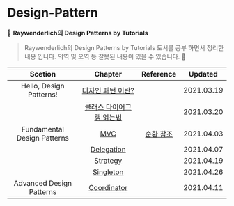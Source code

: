 # Design-Pattern

:closed_book: **Raywenderlich의 Design Patterns by Tutorials**

> Raywenderlich의 Design Patterns by Tutorials 도서를 공부 하면서 정리한 내용 입니다.
> 의역 및 오역 등 잘못된 내용이 있을 수 있습니다. :pray:

|           Scetion           |                                       Chapter                                        |                                 Reference                                  |  Updated   |
| :-------------------------: | :----------------------------------------------------------------------------------: | :------------------------------------------------------------------------: | :--------: |
|   Hello, Design Patterns!   |     [디자인 패턴 이란?](/1.Hello,%20Design%20Patterns!/WhatareDesignPatterns.md)     |                                                                            | 2021.03.19 |
|                             | [클래스 다이어그램 읽는법](/1.Hello,%20Design%20Patterns!/HowtoReadAclassDiagram.md) |                                                                            | 2021.03.20 |
| Fundamental Design Patterns |             [MVC](/2.Fundamental%20Design%20Patterns/MVC/MVCPattern.md)              | [순환 참조](/2.Fundamental%20Design%20Patterns/RetainCycle/RetainCycle.md) | 2021.04.03 |
|                             |   [Delegation](/2.Fundamental%20Design%20Patterns/Delegation/DelegationPattern.md)   |                                                                            | 2021.04.07 |
|                             |      [Strategy](/2.Fundamental%20Design%20Patterns/Strategy/StrategyPattern.md)      |                                                                            | 2021.04.19 |
|                             |    [Singleton](/2.Fundamental%20Design%20Patterns/Singleton/SingletonPattern.md)     |                                                                            | 2021.04.26 |
|  Advanced Design Patterns   |   [Coordinator](/4.Advanced%20Design%20Patterns/Coordinator/CoordinatorPattern.md)   |                                                                            | 2021.04.11 |